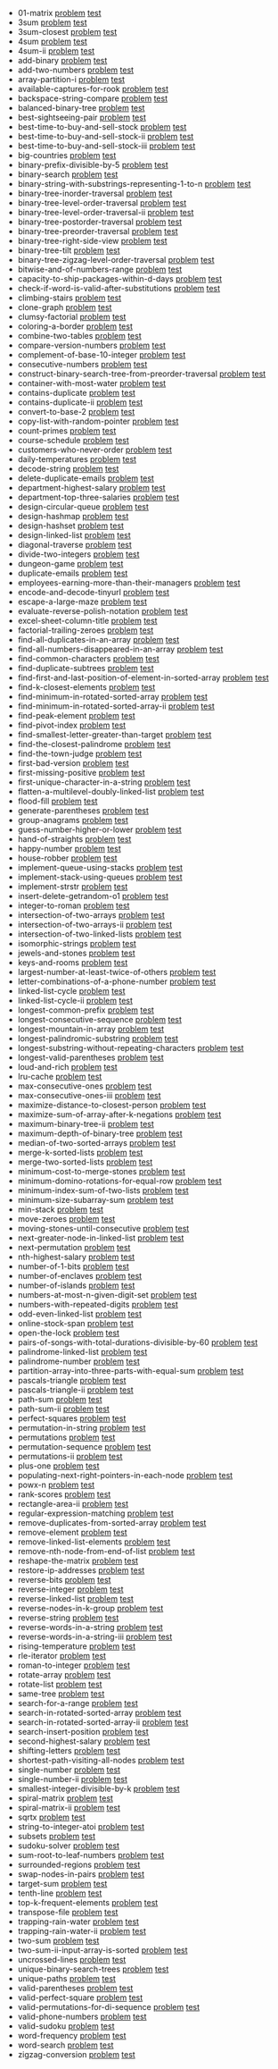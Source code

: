 
* 01-matrix [problem](./problemset/01-matrix) [test](https://leetcode.com/problems/01-matrix/) 
* 3sum [problem](./problemset/3sum) [test](https://leetcode.com/problems/3sum/) 
* 3sum-closest [problem](./problemset/3sum-closest) [test](https://leetcode.com/problems/3sum-closest/) 
* 4sum [problem](./problemset/4sum) [test](https://leetcode.com/problems/4sum/) 
* 4sum-ii [problem](./problemset/4sum-ii) [test](https://leetcode.com/problems/4sum-ii/) 
* add-binary [problem](./problemset/add-binary) [test](https://leetcode.com/problems/add-binary/) 
* add-two-numbers [problem](./problemset/add-two-numbers) [test](https://leetcode.com/problems/add-two-numbers/) 
* array-partition-i [problem](./problemset/array-partition-i) [test](https://leetcode.com/problems/array-partition-i/) 
* available-captures-for-rook [problem](./problemset/available-captures-for-rook) [test](https://leetcode.com/problems/available-captures-for-rook/) 
* backspace-string-compare [problem](./problemset/backspace-string-compare) [test](https://leetcode.com/problems/backspace-string-compare/) 
* balanced-binary-tree [problem](./problemset/balanced-binary-tree) [test](https://leetcode.com/problems/balanced-binary-tree/) 
* best-sightseeing-pair [problem](./problemset/best-sightseeing-pair) [test](https://leetcode.com/problems/best-sightseeing-pair/) 
* best-time-to-buy-and-sell-stock [problem](./problemset/best-time-to-buy-and-sell-stock) [test](https://leetcode.com/problems/best-time-to-buy-and-sell-stock/) 
* best-time-to-buy-and-sell-stock-ii [problem](./problemset/best-time-to-buy-and-sell-stock-ii) [test](https://leetcode.com/problems/best-time-to-buy-and-sell-stock-ii/) 
* best-time-to-buy-and-sell-stock-iii [problem](./problemset/best-time-to-buy-and-sell-stock-iii) [test](https://leetcode.com/problems/best-time-to-buy-and-sell-stock-iii/) 
* big-countries [problem](./problemset/big-countries) [test](https://leetcode.com/problems/big-countries/) 
* binary-prefix-divisible-by-5 [problem](./problemset/binary-prefix-divisible-by-5) [test](https://leetcode.com/problems/binary-prefix-divisible-by-5/) 
* binary-search [problem](./problemset/binary-search) [test](https://leetcode.com/problems/binary-search/) 
* binary-string-with-substrings-representing-1-to-n [problem](./problemset/binary-string-with-substrings-representing-1-to-n) [test](https://leetcode.com/problems/binary-string-with-substrings-representing-1-to-n/) 
* binary-tree-inorder-traversal [problem](./problemset/binary-tree-inorder-traversal) [test](https://leetcode.com/problems/binary-tree-inorder-traversal/) 
* binary-tree-level-order-traversal [problem](./problemset/binary-tree-level-order-traversal) [test](https://leetcode.com/problems/binary-tree-level-order-traversal/) 
* binary-tree-level-order-traversal-ii [problem](./problemset/binary-tree-level-order-traversal-ii) [test](https://leetcode.com/problems/binary-tree-level-order-traversal-ii/) 
* binary-tree-postorder-traversal [problem](./problemset/binary-tree-postorder-traversal) [test](https://leetcode.com/problems/binary-tree-postorder-traversal/) 
* binary-tree-preorder-traversal [problem](./problemset/binary-tree-preorder-traversal) [test](https://leetcode.com/problems/binary-tree-preorder-traversal/) 
* binary-tree-right-side-view [problem](./problemset/binary-tree-right-side-view) [test](https://leetcode.com/problems/binary-tree-right-side-view/) 
* binary-tree-tilt [problem](./problemset/binary-tree-tilt) [test](https://leetcode.com/problems/binary-tree-tilt/) 
* binary-tree-zigzag-level-order-traversal [problem](./problemset/binary-tree-zigzag-level-order-traversal) [test](https://leetcode.com/problems/binary-tree-zigzag-level-order-traversal/) 
* bitwise-and-of-numbers-range [problem](./problemset/bitwise-and-of-numbers-range) [test](https://leetcode.com/problems/bitwise-and-of-numbers-range/) 
* capacity-to-ship-packages-within-d-days [problem](./problemset/capacity-to-ship-packages-within-d-days) [test](https://leetcode.com/problems/capacity-to-ship-packages-within-d-days/) 
* check-if-word-is-valid-after-substitutions [problem](./problemset/check-if-word-is-valid-after-substitutions) [test](https://leetcode.com/problems/check-if-word-is-valid-after-substitutions/) 
* climbing-stairs [problem](./problemset/climbing-stairs) [test](https://leetcode.com/problems/climbing-stairs/) 
* clone-graph [problem](./problemset/clone-graph) [test](https://leetcode.com/problems/clone-graph/) 
* clumsy-factorial [problem](./problemset/clumsy-factorial) [test](https://leetcode.com/problems/clumsy-factorial/) 
* coloring-a-border [problem](./problemset/coloring-a-border) [test](https://leetcode.com/problems/coloring-a-border/) 
* combine-two-tables [problem](./problemset/combine-two-tables) [test](https://leetcode.com/problems/combine-two-tables/) 
* compare-version-numbers [problem](./problemset/compare-version-numbers) [test](https://leetcode.com/problems/compare-version-numbers/) 
* complement-of-base-10-integer [problem](./problemset/complement-of-base-10-integer) [test](https://leetcode.com/problems/complement-of-base-10-integer/) 
* consecutive-numbers [problem](./problemset/consecutive-numbers) [test](https://leetcode.com/problems/consecutive-numbers/) 
* construct-binary-search-tree-from-preorder-traversal [problem](./problemset/construct-binary-search-tree-from-preorder-traversal) [test](https://leetcode.com/problems/construct-binary-search-tree-from-preorder-traversal/) 
* container-with-most-water [problem](./problemset/container-with-most-water) [test](https://leetcode.com/problems/container-with-most-water/) 
* contains-duplicate [problem](./problemset/contains-duplicate) [test](https://leetcode.com/problems/contains-duplicate/) 
* contains-duplicate-ii [problem](./problemset/contains-duplicate-ii) [test](https://leetcode.com/problems/contains-duplicate-ii/) 
* convert-to-base-2 [problem](./problemset/convert-to-base-2) [test](https://leetcode.com/problems/convert-to-base-2/) 
* copy-list-with-random-pointer [problem](./problemset/copy-list-with-random-pointer) [test](https://leetcode.com/problems/copy-list-with-random-pointer/) 
* count-primes [problem](./problemset/count-primes) [test](https://leetcode.com/problems/count-primes/) 
* course-schedule [problem](./problemset/course-schedule) [test](https://leetcode.com/problems/course-schedule/) 
* customers-who-never-order [problem](./problemset/customers-who-never-order) [test](https://leetcode.com/problems/customers-who-never-order/) 
* daily-temperatures [problem](./problemset/daily-temperatures) [test](https://leetcode.com/problems/daily-temperatures/) 
* decode-string [problem](./problemset/decode-string) [test](https://leetcode.com/problems/decode-string/) 
* delete-duplicate-emails [problem](./problemset/delete-duplicate-emails) [test](https://leetcode.com/problems/delete-duplicate-emails/) 
* department-highest-salary [problem](./problemset/department-highest-salary) [test](https://leetcode.com/problems/department-highest-salary/) 
* department-top-three-salaries [problem](./problemset/department-top-three-salaries) [test](https://leetcode.com/problems/department-top-three-salaries/) 
* design-circular-queue [problem](./problemset/design-circular-queue) [test](https://leetcode.com/problems/design-circular-queue/) 
* design-hashmap [problem](./problemset/design-hashmap) [test](https://leetcode.com/problems/design-hashmap/) 
* design-hashset [problem](./problemset/design-hashset) [test](https://leetcode.com/problems/design-hashset/) 
* design-linked-list [problem](./problemset/design-linked-list) [test](https://leetcode.com/problems/design-linked-list/) 
* diagonal-traverse [problem](./problemset/diagonal-traverse) [test](https://leetcode.com/problems/diagonal-traverse/) 
* divide-two-integers [problem](./problemset/divide-two-integers) [test](https://leetcode.com/problems/divide-two-integers/) 
* dungeon-game [problem](./problemset/dungeon-game) [test](https://leetcode.com/problems/dungeon-game/) 
* duplicate-emails [problem](./problemset/duplicate-emails) [test](https://leetcode.com/problems/duplicate-emails/) 
* employees-earning-more-than-their-managers [problem](./problemset/employees-earning-more-than-their-managers) [test](https://leetcode.com/problems/employees-earning-more-than-their-managers/) 
* encode-and-decode-tinyurl [problem](./problemset/encode-and-decode-tinyurl) [test](https://leetcode.com/problems/encode-and-decode-tinyurl/) 
* escape-a-large-maze [problem](./problemset/escape-a-large-maze) [test](https://leetcode.com/problems/escape-a-large-maze/) 
* evaluate-reverse-polish-notation [problem](./problemset/evaluate-reverse-polish-notation) [test](https://leetcode.com/problems/evaluate-reverse-polish-notation/) 
* excel-sheet-column-title [problem](./problemset/excel-sheet-column-title) [test](https://leetcode.com/problems/excel-sheet-column-title/) 
* factorial-trailing-zeroes [problem](./problemset/factorial-trailing-zeroes) [test](https://leetcode.com/problems/factorial-trailing-zeroes/) 
* find-all-duplicates-in-an-array [problem](./problemset/find-all-duplicates-in-an-array) [test](https://leetcode.com/problems/find-all-duplicates-in-an-array/) 
* find-all-numbers-disappeared-in-an-array [problem](./problemset/find-all-numbers-disappeared-in-an-array) [test](https://leetcode.com/problems/find-all-numbers-disappeared-in-an-array/) 
* find-common-characters [problem](./problemset/find-common-characters) [test](https://leetcode.com/problems/find-common-characters/) 
* find-duplicate-subtrees [problem](./problemset/find-duplicate-subtrees) [test](https://leetcode.com/problems/find-duplicate-subtrees/) 
* find-first-and-last-position-of-element-in-sorted-array [problem](./problemset/find-first-and-last-position-of-element-in-sorted-array) [test](https://leetcode.com/problems/find-first-and-last-position-of-element-in-sorted-array/) 
* find-k-closest-elements [problem](./problemset/find-k-closest-elements) [test](https://leetcode.com/problems/find-k-closest-elements/) 
* find-minimum-in-rotated-sorted-array [problem](./problemset/find-minimum-in-rotated-sorted-array) [test](https://leetcode.com/problems/find-minimum-in-rotated-sorted-array/) 
* find-minimum-in-rotated-sorted-array-ii [problem](./problemset/find-minimum-in-rotated-sorted-array-ii) [test](https://leetcode.com/problems/find-minimum-in-rotated-sorted-array-ii/) 
* find-peak-element [problem](./problemset/find-peak-element) [test](https://leetcode.com/problems/find-peak-element/) 
* find-pivot-index [problem](./problemset/find-pivot-index) [test](https://leetcode.com/problems/find-pivot-index/) 
* find-smallest-letter-greater-than-target [problem](./problemset/find-smallest-letter-greater-than-target) [test](https://leetcode.com/problems/find-smallest-letter-greater-than-target/) 
* find-the-closest-palindrome [problem](./problemset/find-the-closest-palindrome) [test](https://leetcode.com/problems/find-the-closest-palindrome/) 
* find-the-town-judge [problem](./problemset/find-the-town-judge) [test](https://leetcode.com/problems/find-the-town-judge/) 
* first-bad-version [problem](./problemset/first-bad-version) [test](https://leetcode.com/problems/first-bad-version/) 
* first-missing-positive [problem](./problemset/first-missing-positive) [test](https://leetcode.com/problems/first-missing-positive/) 
* first-unique-character-in-a-string [problem](./problemset/first-unique-character-in-a-string) [test](https://leetcode.com/problems/first-unique-character-in-a-string/) 
* flatten-a-multilevel-doubly-linked-list [problem](./problemset/flatten-a-multilevel-doubly-linked-list) [test](https://leetcode.com/problems/flatten-a-multilevel-doubly-linked-list/) 
* flood-fill [problem](./problemset/flood-fill) [test](https://leetcode.com/problems/flood-fill/) 
* generate-parentheses [problem](./problemset/generate-parentheses) [test](https://leetcode.com/problems/generate-parentheses/) 
* group-anagrams [problem](./problemset/group-anagrams) [test](https://leetcode.com/problems/group-anagrams/) 
* guess-number-higher-or-lower [problem](./problemset/guess-number-higher-or-lower) [test](https://leetcode.com/problems/guess-number-higher-or-lower/) 
* hand-of-straights [problem](./problemset/hand-of-straights) [test](https://leetcode.com/problems/hand-of-straights/) 
* happy-number [problem](./problemset/happy-number) [test](https://leetcode.com/problems/happy-number/) 
* house-robber [problem](./problemset/house-robber) [test](https://leetcode.com/problems/house-robber/) 
* implement-queue-using-stacks [problem](./problemset/implement-queue-using-stacks) [test](https://leetcode.com/problems/implement-queue-using-stacks/) 
* implement-stack-using-queues [problem](./problemset/implement-stack-using-queues) [test](https://leetcode.com/problems/implement-stack-using-queues/) 
* implement-strstr [problem](./problemset/implement-strstr) [test](https://leetcode.com/problems/implement-strstr/) 
* insert-delete-getrandom-o1 [problem](./problemset/insert-delete-getrandom-o1) [test](https://leetcode.com/problems/insert-delete-getrandom-o1/) 
* integer-to-roman [problem](./problemset/integer-to-roman) [test](https://leetcode.com/problems/integer-to-roman/) 
* intersection-of-two-arrays [problem](./problemset/intersection-of-two-arrays) [test](https://leetcode.com/problems/intersection-of-two-arrays/) 
* intersection-of-two-arrays-ii [problem](./problemset/intersection-of-two-arrays-ii) [test](https://leetcode.com/problems/intersection-of-two-arrays-ii/) 
* intersection-of-two-linked-lists [problem](./problemset/intersection-of-two-linked-lists) [test](https://leetcode.com/problems/intersection-of-two-linked-lists/) 
* isomorphic-strings [problem](./problemset/isomorphic-strings) [test](https://leetcode.com/problems/isomorphic-strings/) 
* jewels-and-stones [problem](./problemset/jewels-and-stones) [test](https://leetcode.com/problems/jewels-and-stones/) 
* keys-and-rooms [problem](./problemset/keys-and-rooms) [test](https://leetcode.com/problems/keys-and-rooms/) 
* largest-number-at-least-twice-of-others [problem](./problemset/largest-number-at-least-twice-of-others) [test](https://leetcode.com/problems/largest-number-at-least-twice-of-others/) 
* letter-combinations-of-a-phone-number [problem](./problemset/letter-combinations-of-a-phone-number) [test](https://leetcode.com/problems/letter-combinations-of-a-phone-number/) 
* linked-list-cycle [problem](./problemset/linked-list-cycle) [test](https://leetcode.com/problems/linked-list-cycle/) 
* linked-list-cycle-ii [problem](./problemset/linked-list-cycle-ii) [test](https://leetcode.com/problems/linked-list-cycle-ii/) 
* longest-common-prefix [problem](./problemset/longest-common-prefix) [test](https://leetcode.com/problems/longest-common-prefix/) 
* longest-consecutive-sequence [problem](./problemset/longest-consecutive-sequence) [test](https://leetcode.com/problems/longest-consecutive-sequence/) 
* longest-mountain-in-array [problem](./problemset/longest-mountain-in-array) [test](https://leetcode.com/problems/longest-mountain-in-array/) 
* longest-palindromic-substring [problem](./problemset/longest-palindromic-substring) [test](https://leetcode.com/problems/longest-palindromic-substring/) 
* longest-substring-without-repeating-characters [problem](./problemset/longest-substring-without-repeating-characters) [test](https://leetcode.com/problems/longest-substring-without-repeating-characters/) 
* longest-valid-parentheses [problem](./problemset/longest-valid-parentheses) [test](https://leetcode.com/problems/longest-valid-parentheses/) 
* loud-and-rich [problem](./problemset/loud-and-rich) [test](https://leetcode.com/problems/loud-and-rich/) 
* lru-cache [problem](./problemset/lru-cache) [test](https://leetcode.com/problems/lru-cache/) 
* max-consecutive-ones [problem](./problemset/max-consecutive-ones) [test](https://leetcode.com/problems/max-consecutive-ones/) 
* max-consecutive-ones-iii [problem](./problemset/max-consecutive-ones-iii) [test](https://leetcode.com/problems/max-consecutive-ones-iii/) 
* maximize-distance-to-closest-person [problem](./problemset/maximize-distance-to-closest-person) [test](https://leetcode.com/problems/maximize-distance-to-closest-person/) 
* maximize-sum-of-array-after-k-negations [problem](./problemset/maximize-sum-of-array-after-k-negations) [test](https://leetcode.com/problems/maximize-sum-of-array-after-k-negations/) 
* maximum-binary-tree-ii [problem](./problemset/maximum-binary-tree-ii) [test](https://leetcode.com/problems/maximum-binary-tree-ii/) 
* maximum-depth-of-binary-tree [problem](./problemset/maximum-depth-of-binary-tree) [test](https://leetcode.com/problems/maximum-depth-of-binary-tree/) 
* median-of-two-sorted-arrays [problem](./problemset/median-of-two-sorted-arrays) [test](https://leetcode.com/problems/median-of-two-sorted-arrays/) 
* merge-k-sorted-lists [problem](./problemset/merge-k-sorted-lists) [test](https://leetcode.com/problems/merge-k-sorted-lists/) 
* merge-two-sorted-lists [problem](./problemset/merge-two-sorted-lists) [test](https://leetcode.com/problems/merge-two-sorted-lists/) 
* minimum-cost-to-merge-stones [problem](./problemset/minimum-cost-to-merge-stones) [test](https://leetcode.com/problems/minimum-cost-to-merge-stones/) 
* minimum-domino-rotations-for-equal-row [problem](./problemset/minimum-domino-rotations-for-equal-row) [test](https://leetcode.com/problems/minimum-domino-rotations-for-equal-row/) 
* minimum-index-sum-of-two-lists [problem](./problemset/minimum-index-sum-of-two-lists) [test](https://leetcode.com/problems/minimum-index-sum-of-two-lists/) 
* minimum-size-subarray-sum [problem](./problemset/minimum-size-subarray-sum) [test](https://leetcode.com/problems/minimum-size-subarray-sum/) 
* min-stack [problem](./problemset/min-stack) [test](https://leetcode.com/problems/min-stack/) 
* move-zeroes [problem](./problemset/move-zeroes) [test](https://leetcode.com/problems/move-zeroes/) 
* moving-stones-until-consecutive [problem](./problemset/moving-stones-until-consecutive) [test](https://leetcode.com/problems/moving-stones-until-consecutive/) 
* next-greater-node-in-linked-list [problem](./problemset/next-greater-node-in-linked-list) [test](https://leetcode.com/problems/next-greater-node-in-linked-list/) 
* next-permutation [problem](./problemset/next-permutation) [test](https://leetcode.com/problems/next-permutation/) 
* nth-highest-salary [problem](./problemset/nth-highest-salary) [test](https://leetcode.com/problems/nth-highest-salary/) 
* number-of-1-bits [problem](./problemset/number-of-1-bits) [test](https://leetcode.com/problems/number-of-1-bits/) 
* number-of-enclaves [problem](./problemset/number-of-enclaves) [test](https://leetcode.com/problems/number-of-enclaves/) 
* number-of-islands [problem](./problemset/number-of-islands) [test](https://leetcode.com/problems/number-of-islands/) 
* numbers-at-most-n-given-digit-set [problem](./problemset/numbers-at-most-n-given-digit-set) [test](https://leetcode.com/problems/numbers-at-most-n-given-digit-set/) 
* numbers-with-repeated-digits [problem](./problemset/numbers-with-repeated-digits) [test](https://leetcode.com/problems/numbers-with-repeated-digits/) 
* odd-even-linked-list [problem](./problemset/odd-even-linked-list) [test](https://leetcode.com/problems/odd-even-linked-list/) 
* online-stock-span [problem](./problemset/online-stock-span) [test](https://leetcode.com/problems/online-stock-span/) 
* open-the-lock [problem](./problemset/open-the-lock) [test](https://leetcode.com/problems/open-the-lock/) 
* pairs-of-songs-with-total-durations-divisible-by-60 [problem](./problemset/pairs-of-songs-with-total-durations-divisible-by-60) [test](https://leetcode.com/problems/pairs-of-songs-with-total-durations-divisible-by-60/) 
* palindrome-linked-list [problem](./problemset/palindrome-linked-list) [test](https://leetcode.com/problems/palindrome-linked-list/) 
* palindrome-number [problem](./problemset/palindrome-number) [test](https://leetcode.com/problems/palindrome-number/) 
* partition-array-into-three-parts-with-equal-sum [problem](./problemset/partition-array-into-three-parts-with-equal-sum) [test](https://leetcode.com/problems/partition-array-into-three-parts-with-equal-sum/) 
* pascals-triangle [problem](./problemset/pascals-triangle) [test](https://leetcode.com/problems/pascals-triangle/) 
* pascals-triangle-ii [problem](./problemset/pascals-triangle-ii) [test](https://leetcode.com/problems/pascals-triangle-ii/) 
* path-sum [problem](./problemset/path-sum) [test](https://leetcode.com/problems/path-sum/) 
* path-sum-ii [problem](./problemset/path-sum-ii) [test](https://leetcode.com/problems/path-sum-ii/) 
* perfect-squares [problem](./problemset/perfect-squares) [test](https://leetcode.com/problems/perfect-squares/) 
* permutation-in-string [problem](./problemset/permutation-in-string) [test](https://leetcode.com/problems/permutation-in-string/) 
* permutations [problem](./problemset/permutations) [test](https://leetcode.com/problems/permutations/) 
* permutation-sequence [problem](./problemset/permutation-sequence) [test](https://leetcode.com/problems/permutation-sequence/) 
* permutations-ii [problem](./problemset/permutations-ii) [test](https://leetcode.com/problems/permutations-ii/) 
* plus-one [problem](./problemset/plus-one) [test](https://leetcode.com/problems/plus-one/) 
* populating-next-right-pointers-in-each-node [problem](./problemset/populating-next-right-pointers-in-each-node) [test](https://leetcode.com/problems/populating-next-right-pointers-in-each-node/) 
* powx-n [problem](./problemset/powx-n) [test](https://leetcode.com/problems/powx-n/) 
* rank-scores [problem](./problemset/rank-scores) [test](https://leetcode.com/problems/rank-scores/) 
* rectangle-area-ii [problem](./problemset/rectangle-area-ii) [test](https://leetcode.com/problems/rectangle-area-ii/) 
* regular-expression-matching [problem](./problemset/regular-expression-matching) [test](https://leetcode.com/problems/regular-expression-matching/) 
* remove-duplicates-from-sorted-array [problem](./problemset/remove-duplicates-from-sorted-array) [test](https://leetcode.com/problems/remove-duplicates-from-sorted-array/) 
* remove-element [problem](./problemset/remove-element) [test](https://leetcode.com/problems/remove-element/) 
* remove-linked-list-elements [problem](./problemset/remove-linked-list-elements) [test](https://leetcode.com/problems/remove-linked-list-elements/) 
* remove-nth-node-from-end-of-list [problem](./problemset/remove-nth-node-from-end-of-list) [test](https://leetcode.com/problems/remove-nth-node-from-end-of-list/) 
* reshape-the-matrix [problem](./problemset/reshape-the-matrix) [test](https://leetcode.com/problems/reshape-the-matrix/) 
* restore-ip-addresses [problem](./problemset/restore-ip-addresses) [test](https://leetcode.com/problems/restore-ip-addresses/) 
* reverse-bits [problem](./problemset/reverse-bits) [test](https://leetcode.com/problems/reverse-bits/) 
* reverse-integer [problem](./problemset/reverse-integer) [test](https://leetcode.com/problems/reverse-integer/) 
* reverse-linked-list [problem](./problemset/reverse-linked-list) [test](https://leetcode.com/problems/reverse-linked-list/) 
* reverse-nodes-in-k-group [problem](./problemset/reverse-nodes-in-k-group) [test](https://leetcode.com/problems/reverse-nodes-in-k-group/) 
* reverse-string [problem](./problemset/reverse-string) [test](https://leetcode.com/problems/reverse-string/) 
* reverse-words-in-a-string [problem](./problemset/reverse-words-in-a-string) [test](https://leetcode.com/problems/reverse-words-in-a-string/) 
* reverse-words-in-a-string-iii [problem](./problemset/reverse-words-in-a-string-iii) [test](https://leetcode.com/problems/reverse-words-in-a-string-iii/) 
* rising-temperature [problem](./problemset/rising-temperature) [test](https://leetcode.com/problems/rising-temperature/) 
* rle-iterator [problem](./problemset/rle-iterator) [test](https://leetcode.com/problems/rle-iterator/) 
* roman-to-integer [problem](./problemset/roman-to-integer) [test](https://leetcode.com/problems/roman-to-integer/) 
* rotate-array [problem](./problemset/rotate-array) [test](https://leetcode.com/problems/rotate-array/) 
* rotate-list [problem](./problemset/rotate-list) [test](https://leetcode.com/problems/rotate-list/) 
* same-tree [problem](./problemset/same-tree) [test](https://leetcode.com/problems/same-tree/) 
* search-for-a-range [problem](./problemset/search-for-a-range) [test](https://leetcode.com/problems/search-for-a-range/) 
* search-in-rotated-sorted-array [problem](./problemset/search-in-rotated-sorted-array) [test](https://leetcode.com/problems/search-in-rotated-sorted-array/) 
* search-in-rotated-sorted-array-ii [problem](./problemset/search-in-rotated-sorted-array-ii) [test](https://leetcode.com/problems/search-in-rotated-sorted-array-ii/) 
* search-insert-position [problem](./problemset/search-insert-position) [test](https://leetcode.com/problems/search-insert-position/) 
* second-highest-salary [problem](./problemset/second-highest-salary) [test](https://leetcode.com/problems/second-highest-salary/) 
* shifting-letters [problem](./problemset/shifting-letters) [test](https://leetcode.com/problems/shifting-letters/) 
* shortest-path-visiting-all-nodes [problem](./problemset/shortest-path-visiting-all-nodes) [test](https://leetcode.com/problems/shortest-path-visiting-all-nodes/) 
* single-number [problem](./problemset/single-number) [test](https://leetcode.com/problems/single-number/) 
* single-number-ii [problem](./problemset/single-number-ii) [test](https://leetcode.com/problems/single-number-ii/) 
* smallest-integer-divisible-by-k [problem](./problemset/smallest-integer-divisible-by-k) [test](https://leetcode.com/problems/smallest-integer-divisible-by-k/) 
* spiral-matrix [problem](./problemset/spiral-matrix) [test](https://leetcode.com/problems/spiral-matrix/) 
* spiral-matrix-ii [problem](./problemset/spiral-matrix-ii) [test](https://leetcode.com/problems/spiral-matrix-ii/) 
* sqrtx [problem](./problemset/sqrtx) [test](https://leetcode.com/problems/sqrtx/) 
* string-to-integer-atoi [problem](./problemset/string-to-integer-atoi) [test](https://leetcode.com/problems/string-to-integer-atoi/) 
* subsets [problem](./problemset/subsets) [test](https://leetcode.com/problems/subsets/) 
* sudoku-solver [problem](./problemset/sudoku-solver) [test](https://leetcode.com/problems/sudoku-solver/) 
* sum-root-to-leaf-numbers [problem](./problemset/sum-root-to-leaf-numbers) [test](https://leetcode.com/problems/sum-root-to-leaf-numbers/) 
* surrounded-regions [problem](./problemset/surrounded-regions) [test](https://leetcode.com/problems/surrounded-regions/) 
* swap-nodes-in-pairs [problem](./problemset/swap-nodes-in-pairs) [test](https://leetcode.com/problems/swap-nodes-in-pairs/) 
* target-sum [problem](./problemset/target-sum) [test](https://leetcode.com/problems/target-sum/) 
* tenth-line [problem](./problemset/tenth-line) [test](https://leetcode.com/problems/tenth-line/) 
* top-k-frequent-elements [problem](./problemset/top-k-frequent-elements) [test](https://leetcode.com/problems/top-k-frequent-elements/) 
* transpose-file [problem](./problemset/transpose-file) [test](https://leetcode.com/problems/transpose-file/) 
* trapping-rain-water [problem](./problemset/trapping-rain-water) [test](https://leetcode.com/problems/trapping-rain-water/) 
* trapping-rain-water-ii [problem](./problemset/trapping-rain-water-ii) [test](https://leetcode.com/problems/trapping-rain-water-ii/) 
* two-sum [problem](./problemset/two-sum) [test](https://leetcode.com/problems/two-sum/) 
* two-sum-ii-input-array-is-sorted [problem](./problemset/two-sum-ii-input-array-is-sorted) [test](https://leetcode.com/problems/two-sum-ii-input-array-is-sorted/) 
* uncrossed-lines [problem](./problemset/uncrossed-lines) [test](https://leetcode.com/problems/uncrossed-lines/) 
* unique-binary-search-trees [problem](./problemset/unique-binary-search-trees) [test](https://leetcode.com/problems/unique-binary-search-trees/) 
* unique-paths [problem](./problemset/unique-paths) [test](https://leetcode.com/problems/unique-paths/) 
* valid-parentheses [problem](./problemset/valid-parentheses) [test](https://leetcode.com/problems/valid-parentheses/) 
* valid-perfect-square [problem](./problemset/valid-perfect-square) [test](https://leetcode.com/problems/valid-perfect-square/) 
* valid-permutations-for-di-sequence [problem](./problemset/valid-permutations-for-di-sequence) [test](https://leetcode.com/problems/valid-permutations-for-di-sequence/) 
* valid-phone-numbers [problem](./problemset/valid-phone-numbers) [test](https://leetcode.com/problems/valid-phone-numbers/) 
* valid-sudoku [problem](./problemset/valid-sudoku) [test](https://leetcode.com/problems/valid-sudoku/) 
* word-frequency [problem](./problemset/word-frequency) [test](https://leetcode.com/problems/word-frequency/) 
* word-search [problem](./problemset/word-search) [test](https://leetcode.com/problems/word-search/) 
* zigzag-conversion [problem](./problemset/zigzag-conversion) [test](https://leetcode.com/problems/zigzag-conversion/) 
